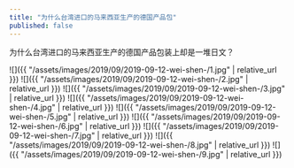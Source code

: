 ```yaml
---
title: "为什么台湾进口的马来西亚生产的德国产品包"
published: false
---
```

为什么台湾进口的马来西亚生产的德国产品包装上却是一堆日文？



![]({{ "/assets/images/2019/09/2019-09-12-wei-shen-/1.jpg" | relative_url }})
![]({{ "/assets/images/2019/09/2019-09-12-wei-shen-/2.jpg" | relative_url }})
![]({{ "/assets/images/2019/09/2019-09-12-wei-shen-/3.jpg" | relative_url }})
![]({{ "/assets/images/2019/09/2019-09-12-wei-shen-/4.jpg" | relative_url }})
![]({{ "/assets/images/2019/09/2019-09-12-wei-shen-/5.jpg" | relative_url }})
![]({{ "/assets/images/2019/09/2019-09-12-wei-shen-/6.jpg" | relative_url }})
![]({{ "/assets/images/2019/09/2019-09-12-wei-shen-/7.jpg" | relative_url }})
![]({{ "/assets/images/2019/09/2019-09-12-wei-shen-/8.jpg" | relative_url }})
![]({{ "/assets/images/2019/09/2019-09-12-wei-shen-/9.jpg" | relative_url }})

